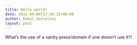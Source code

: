 ```yaml
---
title: Hello world!
date: 2011-04-04T17:34:12+00:00
author: Rahul Gonsalves
layout: post
---
```

What&#8217;s the use of a vanity press/domain if one doesn&#8217;t use it?!